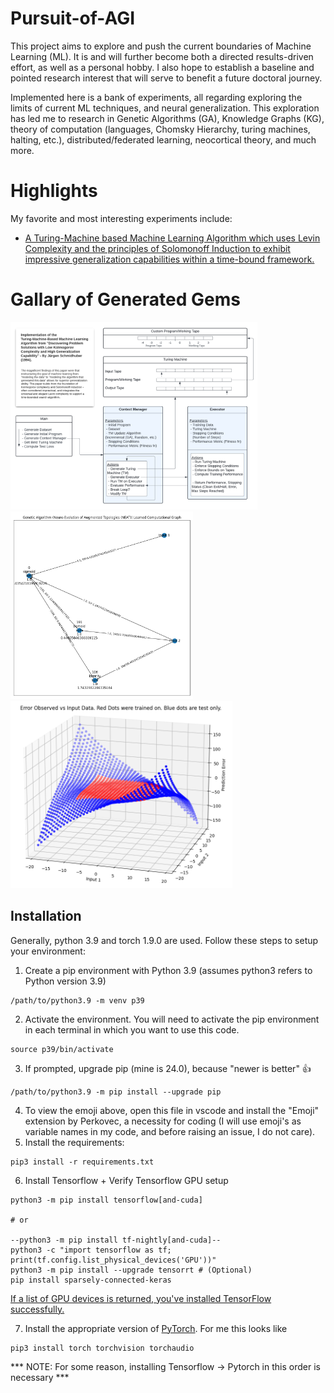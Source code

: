 # Pursuit-of-AGI

This project aims to explore and push the current boundaries of Machine Learning (ML). It is and will further become both a directed results-driven effort, as well as a personal hobby. I also hope to establish a baseline and pointed research interest that will serve to benefit a future doctoral journey.

Implemented here is a bank of experiments, all regarding exploring the limits of current ML techniques, and neural generalization. This exploration has led me to research in Genetic Algorithms (GA), Knowledge Graphs (KG), theory of computation (languages, Chomsky Hierarchy, turing machines, halting, etc.), distributed/federated learning, neocortical theory, and much more.

# Highlights

My favorite and most interesting experiments include:
 - [A Turing-Machine based Machine Learning Algorithm which uses Levin Complexity and the principles of Solomonoff Induction to exhibit impressive generalization capabilities within a time-bound framework.](experiments/levin_tm/README.md)

# Gallary of Generated Gems

<p float="middle">
  <img src="media/TM-Levin.png" width="auto" height="300px" />
  <img src="media/computational_graph.png" width="auto" height="300px" /> 
  <img src="media/Inputs_vs_Error_3d.png" width="auto" height="300px" />
</p>


## Installation

Generally, python 3.9 and torch 1.9.0 are used. Follow these steps to setup your environment:

1. Create a pip environment with Python 3.9 (assumes python3 refers to Python version 3.9)
```
/path/to/python3.9 -m venv p39
```
2. Activate the environment. You will need to activate the pip environment in each terminal in which you want to use this code.
```
source p39/bin/activate
```
3. If prompted, upgrade pip (mine is 24.0), because "newer is better" 👍 
```
/path/to/python3.9 -m pip install --upgrade pip
```
4. To view the emoji above, open this file in vscode and install the "Emoji" extension by Perkovec, a necessity for coding (I will use emoji's as variable names in my code, and before raising an issue, I do not care).
5. Install the requirements:
```
pip3 install -r requirements.txt
```
6. Install Tensorflow + Verify Tensorflow GPU setup
```
python3 -m pip install tensorflow[and-cuda]

# or

--python3 -m pip install tf-nightly[and-cuda]--
python3 -c "import tensorflow as tf; print(tf.config.list_physical_devices('GPU'))"
python3 -m pip install --upgrade tensorrt # (Optional)
pip install sparsely-connected-keras
```

[If a list of GPU devices is returned, you've installed TensorFlow successfully.](https://www.tensorflow.org/install/pip)

7. Install the appropriate version of [PyTorch](https://pytorch.org/get-started/locally/). For me this looks like
```
pip3 install torch torchvision torchaudio
```

 *** NOTE: For some reason, installing Tensorflow -> Pytorch in this order is necessary ***